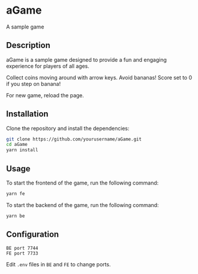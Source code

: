 # aGame
A sample game

## Description
aGame is a sample game designed to provide a fun and engaging experience for players of all ages. 

Collect coins moving around with arrow keys. Avoid bananas! Score set to 0 if you step on banana!

For new game, reload the page.

## Installation
Clone the repository and install the dependencies:

```bash
git clone https://github.com/yourusername/aGame.git
cd aGame
yarn install
```

## Usage
To start the frontend of the game, run the following command:

```bash
yarn fe
```

To start the backend of the game, run the following command:

```bash
yarn be
```

## Configuration

```
BE port 7744
FE port 7733
````

Edit `.env` files in `BE` and `FE` to change ports.